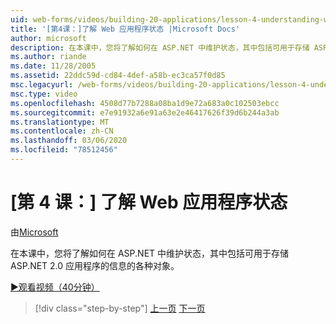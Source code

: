 ```yaml
---
uid: web-forms/videos/building-20-applications/lesson-4-understanding-web-application-state
title: '[第4课：]了解 Web 应用程序状态 |Microsoft Docs'
author: microsoft
description: 在本课中，您将了解如何在 ASP.NET 中维护状态，其中包括可用于存储 ASP.NET 2.0 应用程序的信息的各种对象。
ms.author: riande
ms.date: 11/28/2005
ms.assetid: 22ddc59d-cd84-4def-a58b-ec3ca57f0d85
msc.legacyurl: /web-forms/videos/building-20-applications/lesson-4-understanding-web-application-state
msc.type: video
ms.openlocfilehash: 4508d77b7288a08ba1d9e72a683a0c102503ebcc
ms.sourcegitcommit: e7e91932a6e91a63e2e46417626f39d6b244a3ab
ms.translationtype: MT
ms.contentlocale: zh-CN
ms.lasthandoff: 03/06/2020
ms.locfileid: "78512456"
---
```

# <a name="lesson-4-understanding-web-application-state"></a>[第 4 课：] 了解 Web 应用程序状态

由[Microsoft](https://github.com/microsoft)

在本课中，您将了解如何在 ASP.NET 中维护状态，其中包括可用于存储 ASP.NET 2.0 应用程序的信息的各种对象。

[&#9654;观看视频（40分钟）](https://channel9.msdn.com/Blogs/ASP-NET-Site-Videos/lesson-4-understanding-web-application-state)

> [!div class="step-by-step"]
> [上一页](lesson-3-understanding-more-about-events-and-postback.md)
> [下一页](lesson-5-debugging-and-tracing-your-website.md)
